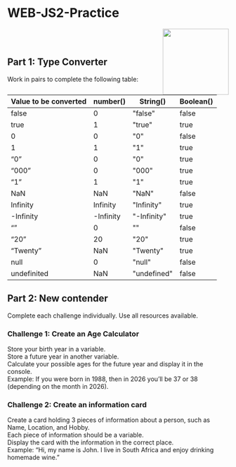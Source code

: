 # WEB-JS2-Practice

<img align="right" width="150" height="150" src="https://media-exp1.licdn.com/dms/image/C4E0BAQF7BYCCZt5epw/company-logo_200_200/0?e=2159024400&v=beta&t=qUAFP9bUgBEEXGVQYpUXW1J_OiP8e0r4rFBpqp8OrxA">


 <br/>
 <br/>


## Part 1: Type Converter

Work in pairs to complete the following table:

| Value to be converted | number() | String() | Boolean() |
|-----------------------|----------|----------|-----------|
| false                 |     0     |    "false"      |     false      |
| true                  |     1     |    "true"       |     true      |
| 0                     |     0     |    "0"      |    false       |
| 1                     |     1     |    "1"      |    true       |
| “0”                   |     0     |    "0"       |    	true       |
| “000”                 |     0     |    "000"       |   	true        |
| “1”                   |     1     |    	"1"      |    	true       |
| NaN                   |     NaN     |   "NaN"       |    	false       |
| Infinity              |     Infinity     |   	"Infinity"       |    	true       |
| -Infinity             |     -Infinity     |   "-Infinity"       |    	true       |
| “”                    |     	0     |    	""      |    false       |
| “20”                  |     20     |    	"20"      |     	true      |
| “Twenty”              |     NaN     |    "Twenty"      |   	true        |
| null                  |     0     |    	"null"      |     false      |
| undefinited           |     NaN     |    	"undefined"      |    false       |


## Part 2:  New contender

Complete each challenge individually. Use all resources available. 

### Challenge 1: Create an Age Calculator

Store your birth year in a variable.<br>
Store a future year in another variable. <br>
Calculate your possible ages for the future year and display it in the console. <br>
Example: If you were born in 1988, then in 2026 you’ll be 37 or 38 (depending on the month in 2026).



### Challenge 2: Create an information card

Create a card holding 3 pieces of information about a person, such as Name, Location, and Hobby.<br>
Each piece of information should be a variable.<br>
Display the card with the information in the correct place.<br>
Example: “Hi, my name is John. I live in South Africa and enjoy drinking homemade wine.”<br>

